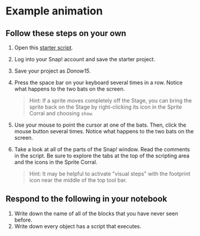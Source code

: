 # Example animation

## Follow these steps on your own

1. Open this [starter script](https://snap.berkeley.edu/snap/snap.html#present:Username=andrewspiece&ProjectName=Do_Now%201.4_Starter).

2. Log into your Snap! account and save the starter project.

3. Save your project as _Donow15_.

4. Press the space bar on your keyboard several times in a row. Notice what happens to the two bats on the screen.

    >Hint: If a sprite moves completely off the Stage, you can bring the sprite back on the Stage by right-clicking its icon in the Sprite Corral and choosing `show`.

5. Use your mouse to point the cursor at one of the bats. Then, click the mouse button several times.  Notice what happens to the two bats on the screen.

6. Take a look at all of the parts of the Snap! window. Read the comments in the script.  Be sure to explore the tabs at the top of the scripting area and the icons in the Sprite Corral.
  
    > Hint: It may be helpful to activate "visual steps" with the footprint icon near the middle of the top tool bar.

## Respond to the following in your notebook

1. Write down the name of all of the blocks that you have never seen before.
2. Write down every object has a script that executes.
